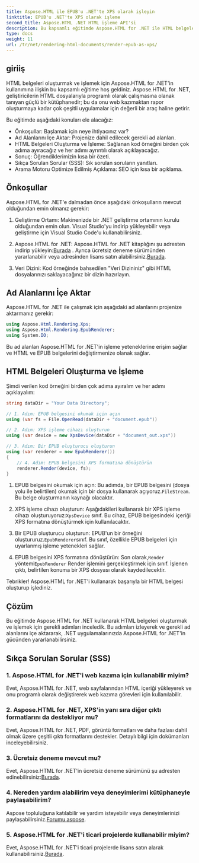 ```yaml
---
title: Aspose.HTML ile EPUB'u .NET'te XPS olarak işleyin
linktitle: EPUB'u .NET'te XPS olarak işleme
second_title: Aspose.HTML .NET HTML işleme API'si
description: Bu kapsamlı eğitimde Aspose.HTML for .NET ile HTML belgeleri oluşturmayı ve işlemeyi öğrenin. HTML manipülasyonu, web kazıma ve daha fazlasının dünyasına dalın.
type: docs
weight: 11
url: /tr/net/rendering-html-documents/render-epub-as-xps/
---
```


## giriiş

HTML belgeleri oluşturmak ve işlemek için Aspose.HTML for .NET'in kullanımına ilişkin bu kapsamlı eğitime hoş geldiniz. Aspose.HTML for .NET, geliştiricilerin HTML dosyalarıyla programlı olarak çalışmasına olanak tanıyan güçlü bir kütüphanedir; bu da onu web kazımaktan rapor oluşturmaya kadar çok çeşitli uygulamalar için değerli bir araç haline getirir.

Bu eğitimde aşağıdaki konuları ele alacağız:
- Önkoşullar: Başlamak için neye ihtiyacınız var?
- Ad Alanlarını İçe Aktar: Projenize dahil edilecek gerekli ad alanları.
- HTML Belgeleri Oluşturma ve İşleme: Sağlanan kod örneğini birden çok adıma ayıracağız ve her adımı ayrıntılı olarak açıklayacağız.
- Sonuç: Öğrendiklerimizin kısa bir özeti.
- Sıkça Sorulan Sorular (SSS): Sık sorulan soruların yanıtları.
- Arama Motoru Optimize Edilmiş Açıklama: SEO için kısa bir açıklama.

## Önkoşullar

Aspose.HTML for .NET'e dalmadan önce aşağıdaki önkoşulların mevcut olduğundan emin olmanız gerekir:

1. Geliştirme Ortamı: Makinenizde bir .NET geliştirme ortamının kurulu olduğundan emin olun. Visual Studio'yu indirip yükleyebilir veya geliştirme için Visual Studio Code'u kullanabilirsiniz.

2.  Aspose.HTML for .NET: Aspose.HTML for .NET kitaplığını şu adresten indirip yükleyin:[Burada](https://releases.aspose.com/html/net/) . Ayrıca ücretsiz deneme sürümünden yararlanabilir veya adresinden lisans satın alabilirsiniz.[Burada](https://purchase.aspose.com/buy).

3. Veri Dizini: Kod örneğinde bahsedilen "Veri Dizininiz" gibi HTML dosyalarınızı saklayacağınız bir dizin hazırlayın.

## Ad Alanlarını İçe Aktar

Aspose.HTML for .NET ile çalışmak için aşağıdaki ad alanlarını projenize aktarmanız gerekir:

```csharp
using Aspose.Html.Rendering.Xps;
using Aspose.Html.Rendering.EpubRenderer;
using System.IO;
```

Bu ad alanları Aspose.HTML for .NET'in işleme yeteneklerine erişim sağlar ve HTML ve EPUB belgelerini değiştirmenize olanak sağlar.

## HTML Belgeleri Oluşturma ve İşleme

Şimdi verilen kod örneğini birden çok adıma ayıralım ve her adımı açıklayalım:

```csharp
string dataDir = "Your Data Directory";

// 1. Adım: EPUB belgesini okumak için açın
using (var fs = File.OpenRead(dataDir + "document.epub"))

// 2. Adım: XPS işleme cihazı oluşturun
using (var device = new XpsDevice(dataDir + "document_out.xps"))

// 3. Adım: Bir EPUB oluşturucu oluşturun
using (var renderer = new EpubRenderer())
{
    // 4. Adım: EPUB belgesini XPS formatına dönüştürün
    renderer.Render(device, fs);
}
```

1.  EPUB belgesini okumak için açın: Bu adımda, bir EPUB belgesini (dosya yolu ile belirtilen) okumak için bir dosya kullanarak açıyoruz.`FileStream`. Bu belge oluşturmanın kaynağı olacaktır.

2.  XPS işleme cihazı oluşturun: Aşağıdakileri kullanarak bir XPS işleme cihazı oluşturuyoruz:`XpsDevice` sınıf. Bu cihaz, EPUB belgesindeki içeriği XPS formatına dönüştürmek için kullanılacaktır.

3.  Bir EPUB oluşturucu oluşturun: EPUB'un bir örneğini oluştururuz.`EpubRenderer`sınıf. Bu sınıf, özellikle EPUB belgeleri için uyarlanmış işleme yetenekleri sağlar.

4.  EPUB belgesini XPS formatına dönüştürün: Son olarak,`Render` yöntemi`EpubRenderer` Render işlemini gerçekleştirmek için sınıf. İşlenen çıktı, belirtilen konuma bir XPS dosyası olarak kaydedilecektir.

Tebrikler! Aspose.HTML for .NET'i kullanarak başarıyla bir HTML belgesi oluşturup işlediniz.

## Çözüm

Bu eğitimde Aspose.HTML for .NET kullanarak HTML belgeleri oluşturmak ve işlemek için gerekli adımları inceledik. Bu adımları izleyerek ve gerekli ad alanlarını içe aktararak, .NET uygulamalarınızda Aspose.HTML for .NET'in gücünden yararlanabilirsiniz.

## Sıkça Sorulan Sorular (SSS)

### 1. Aspose.HTML for .NET'i web kazıma için kullanabilir miyim?

Evet, Aspose.HTML for .NET, web sayfalarından HTML içeriği yükleyerek ve onu programlı olarak değiştirerek web kazıma görevleri için kullanılabilir.

### 2. Aspose.HTML for .NET, XPS'in yanı sıra diğer çıktı formatlarını da destekliyor mu?

Evet, Aspose.HTML for .NET, PDF, görüntü formatları ve daha fazlası dahil olmak üzere çeşitli çıktı formatlarını destekler. Detaylı bilgi için dokümanları inceleyebilirsiniz.

### 3. Ücretsiz deneme mevcut mu?

 Evet, Aspose.HTML for .NET'in ücretsiz deneme sürümünü şu adresten edinebilirsiniz:[Burada](https://releases.aspose.com/).

### 4. Nereden yardım alabilirim veya deneyimlerimi kütüphaneyle paylaşabilirim?

 Aspose topluluğuna katılabilir ve yardım isteyebilir veya deneyimlerinizi paylaşabilirsiniz.[Forumu aspose](https://forum.aspose.com/).

### 5. Aspose.HTML for .NET'i ticari projelerde kullanabilir miyim?

 Evet, Aspose.HTML for .NET'i ticari projelerde lisans satın alarak kullanabilirsiniz.[Burada](https://purchase.aspose.com/buy).

